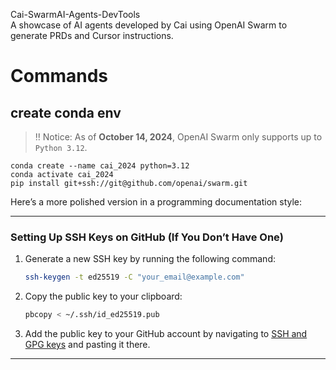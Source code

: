 Cai-SwarmAI-Agents-DevTools  
A showcase of AI agents developed by Cai using OpenAI Swarm to generate PRDs and Cursor instructions.

# Commands

## create conda env
> :bangbang: Notice: As of **October 14, 2024**, OpenAI Swarm only supports up to `Python 3.12`.

```commandline
conda create --name cai_2024 python=3.12
conda activate cai_2024
pip install git+ssh://git@github.com/openai/swarm.git
```



Here’s a more polished version in a programming documentation style:

---

### Setting Up SSH Keys on GitHub (If You Don’t Have One)
1. Generate a new SSH key by running the following command:
   ```bash
   ssh-keygen -t ed25519 -C "your_email@example.com"
   ```
2. Copy the public key to your clipboard:
   ```bash
   pbcopy < ~/.ssh/id_ed25519.pub
   ```
3. Add the public key to your GitHub account by navigating to [SSH and GPG keys](https://github.com/settings/keys) and pasting it there.
---



